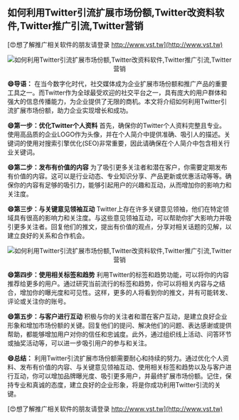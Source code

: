 ## **如何利用Twitter引流扩展市场份额,Twitter改资料软件,Twitter推广引流,Twitter营销**

[😍想了解推广相关软件的朋友请登录 http://www.vst.tw](http://www.vst.tw)

 <center><img src="https://vst.tw/MP4/tuiguang/png/8.png" alt="如何利用Twitter引流扩展市场份额,Twitter改资料软件,Twitter推广引流,Twitter营销"></center>

**😄导语：**
在当今数字化时代，社交媒体成为企业扩展市场份额和推广产品的重要工具之一。而Twitter作为全球最受欢迎的社交平台之一，具有庞大的用户群体和强大的信息传播能力，为企业提供了无限的商机。本文将介绍如何利用Twitter引流扩展市场份额，助力企业实现增长和成功。

**😄第一步：优化Twitter个人资料**
首先，确保你的Twitter个人资料完整且专业。使用高品质的企业LOGO作为头像，并在个人简介中提供准确、吸引人的描述。关键词的使用对搜索引擎优化(SEO)非常重要，因此请确保在个人简介中包含相关行业关键词。

**😄第二步：发布有价值的内容**
为了吸引更多关注者和潜在客户，你需要定期发布有价值的内容。这可以是行业动态、专业知识分享、产品更新或优惠活动等等。确保你的内容有足够的吸引力，能够引起用户的兴趣和互动，从而增加你的影响力和关注度。

**😄第三步：与关键意见领袖互动**
Twitter上存在许多关键意见领袖，他们在特定领域具有很高的影响力和关注度。与这些意见领袖互动，可以帮助你扩大影响力并吸引更多关注者。回复他们的推文，提出有价值的观点，分享对相关话题的见解，以建立良好的关系和合作机会。

 <center><img src="https://vst.tw/MP4/tuiguang/png/8.png" alt="如何利用Twitter引流扩展市场份额,Twitter改资料软件,Twitter推广引流,Twitter营销"></center>

**😄第四步：使用相关标签和趋势**
利用Twitter的标签和趋势功能，可以将你的内容推荐给更多的用户。通过研究当前流行的标签和趋势，你可以将相关内容与之结合，增加你的曝光度和可见性。这样，更多的人将看到你的推文，并有可能转发、评论或关注你的账号。

**😄第五步：与客户进行互动**
积极与你的关注者和潜在客户互动，是建立良好企业形象和增加市场份额的关键。回复他们的提问、解决他们的问题、表达感谢或提供帮助，都能够增加用户对你的信任和忠诚度。此外，通过组织线上活动、问答环节或抽奖活动等，可以进一步吸引用户的参与和关注。

**😄总结：**
利用Twitter引流扩展市场份额需要耐心和持续的努力。通过优化个人资料、发布有价值的内容、与关键意见领袖互动、使用相关标签和趋势以及与客户进行互动，你可以增加品牌曝光度、吸引更多用户，并最终扩展市场份额。记住，保持专业和真诚的态度，建立良好的企业形象，将是你成功利用Twitter引流的关键。

[😍想了解推广相关软件的朋友请登录 http://www.vst.tw](http://www.vst.tw)



